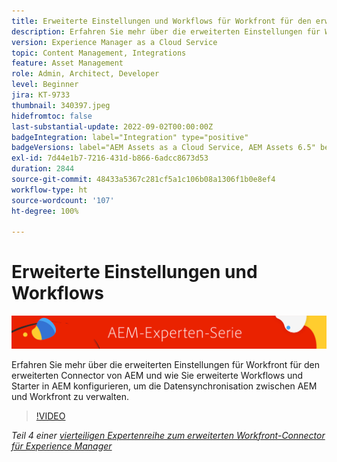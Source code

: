 ```yaml
---
title: Erweiterte Einstellungen und Workflows für Workfront für den erweiterten Connector von AEM
description: Erfahren Sie mehr über die erweiterten Einstellungen für Workfront für den erweiterten Connector von AEM und wie Sie erweiterte Workflows und Starter in AEM konfigurieren, um die Datensynchronisation zwischen AEM und Workfront zu verwalten.
version: Experience Manager as a Cloud Service
topic: Content Management, Integrations
feature: Asset Management
role: Admin, Architect, Developer
level: Beginner
jira: KT-9733
thumbnail: 340397.jpeg
hidefromtoc: false
last-substantial-update: 2022-09-02T00:00:00Z
badgeIntegration: label="Integration" type="positive"
badgeVersions: label="AEM Assets as a Cloud Service, AEM Assets 6.5" before-title="false"
exl-id: 7d44e1b7-7216-431d-b866-6adcc8673d53
duration: 2844
source-git-commit: 48433a5367c281cf5a1c106b08a1306f1b0e8ef4
workflow-type: ht
source-wordcount: '107'
ht-degree: 100%

---
```


# Erweiterte Einstellungen und Workflows

![AEM-Expertenserie](./assets/banner.png)

Erfahren Sie mehr über die erweiterten Einstellungen für Workfront für den erweiterten Connector von AEM und wie Sie erweiterte Workflows und Starter in AEM konfigurieren, um die Datensynchronisation zwischen AEM und Workfront zu verwalten.

>[!VIDEO](https://video.tv.adobe.com/v/340397?quality=12&learn=on)

_Teil 4 einer [vierteiligen Expertenreihe zum erweiterten Workfront-Connector für Experience Manager](./overview.md)_
